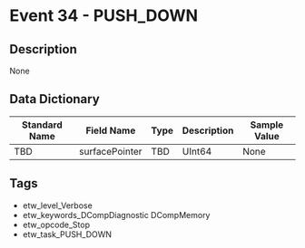 # Event 34 - PUSH_DOWN

## Description
None

## Data Dictionary
|Standard Name|Field Name|Type|Description|Sample Value|
|---|---|---|---|---|
|TBD|surfacePointer|TBD|UInt64|None|None|

## Tags
* etw_level_Verbose
* etw_keywords_DCompDiagnostic DCompMemory
* etw_opcode_Stop
* etw_task_PUSH_DOWN